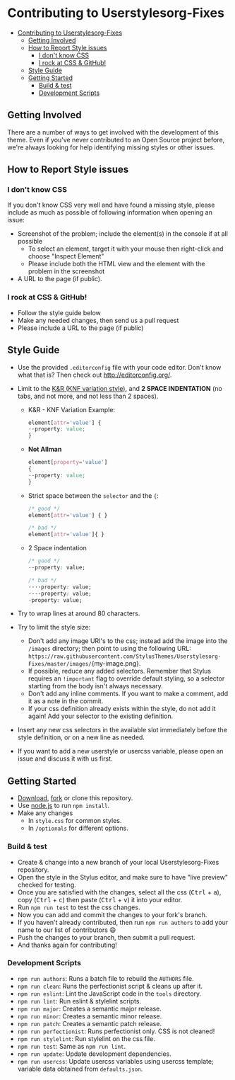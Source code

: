 # Contributing to Userstylesorg-Fixes

- [Contributing to Userstylesorg-Fixes](#contributing-to-userstylesorg-fixes)
  - [Getting Involved](#getting-involved)
  - [How to Report Style issues](#how-to-report-style-issues)
    - [I don't know CSS](#i-dont-know-css)
    - [I rock at CSS & GitHub!](#i-rock-at-css--github)
  - [Style Guide](#style-guide)
  - [Getting Started](#getting-started)
    - [Build & test](#build--test)
    - [Development Scripts](#development-scripts)

## Getting Involved

There are a number of ways to get involved with the development of this theme. Even if you've never contributed to an Open Source project before, we're always looking for help identifying missing styles or other issues.

## How to Report Style issues

### I don't know CSS

If you don't know CSS very well and have found a missing style, please include as much as possible of following information when opening an issue:

-   Screenshot of the problem; include the element(s) in the console if at all possible
    - To select an element, target it with your mouse then right-click and choose "Inspect Element"
    - Please include both the HTML view and the element with the problem in the screenshot
- A URL to the page (if public).

### I rock at CSS & GitHub!

- Follow the style guide below
- Make any needed changes, then send us a pull request
- Please include a URL to the page (if public)

## Style Guide

- Use the provided `.editorconfig` file with your code editor. Don't know what that is? Then check out <http://editorconfig.org/>.
-   Limit to the [K&R (KNF variation style)](https://en.wikipedia.org/wiki/Indentation_style#Variant:_BSD_KNF), and **2 SPACE INDENTATION** (no tabs, and not more, and not less than 2 spaces).

    -   K&R - KNF Variation Example:

        ```css
        element[attr='value'] {
        ··property: value;
        }
        ```

    -   **Not Allman**

        ```css
        element[property='value']
        {
        ··property: value;
        }
        ```

    -   Strict space between the `selector` and the `{`:

        ```css
        /* good */
        element[attr='value'] { }

        /* bad */
        element[attr='value']{ }
        ```

    -   2 Space indentation

        ```css
        /* good */
        ··property: value;

        /* bad */
        ····property: value;
        ----property: value;
        ·property: value;
        ```

- Try to wrap lines at around 80 characters.
-   Try to limit the style size:
    - Don't add any image URI's to the css; instead add the image into the `/images` directory; then point to using the following URL: `https://raw.githubusercontent.com/StylusThemes/Userstylesorg-Fixes/master/images/`{my-image.png}.
    - If possible, reduce any added selectors. Remember that Stylus requires an `!important` flag to override default styling, so a selector starting from the body isn't always necessary.
    - Don't add any inline comments. If you want to make a comment, add it as a note in the commit.
    - If your css definition already exists within the style, do not add it again! Add your selector to the existing definition.
- Insert any new css selectors in the available slot immediately before the style definition, or on a new line as needed.
- If you want to add a new userstyle or usercss variable, please open an issue and discuss it with us first.

## Getting Started

- [Download](https://github.com/StylusThemes/Userstylesorg-Fixes/archive/master.zip), [fork](https://github.com/StylusThemes/Userstylesorg-Fixes/fork) or clone this repository.
- Use [node.js](http://nodejs.org/) to run `npm install`.
- Make any changes
  - In `style.css` for common styles.
  - In `/optionals` for different options.

### Build & test

- Create & change into a new branch of your local Userstylesorg-Fixes repository.
- Open the style in the Stylus editor, and make sure to have "live preview" checked for testing.
- Once you are satisfied with the changes, select all the css (<kbd>Ctrl</kbd> + <kbd>a</kbd>), copy (<kbd>Ctrl</kbd> + <kbd>c</kbd>) then paste (<kbd>Ctrl</kbd> + <kbd>v</kbd>) it into your editor.
- Run `npm run test` to test the css changes.
- Now you can add and commit the changes to your fork's branch.
- If you haven't already contributed, then run `npm run authors` to add your name to our list of contributors :smile:
- Push the changes to your branch, then submit a pull request.
- And thanks again for contributing!

### Development Scripts

- `npm run authors`: Runs a batch file to rebuild the `AUTHORS` file.
- `npm run clean`: Runs the perfectionist script & cleans up after it.
- `npm run eslint`: Lint the JavaScript code in the `tools` directory.
- `npm run lint`: Run eslint & stylelint scripts.
- `npm run major`: Creates a semantic major release.
- `npm run minor`: Creates a semantic minor release.
- `npm run patch`: Creates a semantic patch release.
- `npm run perfectionist`: Runs perfectionist only. CSS is not cleaned!
- `npm run stylelint`: Run stylelint on the css file.
- `npm run test`: Same as `npm run lint`.
- `npm run update`: Update development dependencies.
- `npm run usercss`: Update usercss variables using usercss template; variable data obtained from `defaults.json`.
